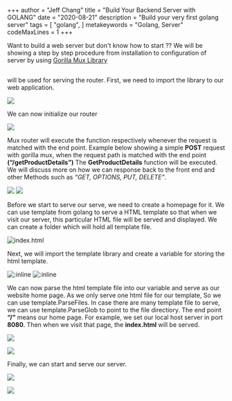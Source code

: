 +++
author = "Jeff Chang"
title = "Build Your Backend Server with GOLANG"
date = "2020-08-21"
description = "Build your very first golang server"
tags = [
    "golang",
]
metakeywords = "Golang, Server"
codeMaxLines = 1
+++

Want to build a web server but don't know how to start ?? We will be showing a step by step procedure from installation to configuration of server by using [Gorilla Mux Library](https://github.com/gorilla/mux)

## <!--more-->

[](https://github.com/gorilla/mux) will be used for serving the router. First, we need to import the library to our web application.

<img src="/images/golang_server_01.png">

We can now initialize our router

![](/images/golang_server_02.png)

Mux router will execute the function respectively whenever the request is matched with the end point. Example below showing a simple **POST** request with gorilla mux, when the request path is matched with the end point **(“/getProductDetails”)** The **GetProductDetails** function will be executed. We will discuss more on how we can response back to the front end and other Methods such as _“GET, OPTIONS, PUT, DELETE”_.

![](/images/golang_server_03.png)
![](/images/golang_server_04.png)

Before we start to serve our serve, we need to create a homepage for it. We can use template from golang to serve a HTML template so that when we visit our server, this particular HTML file will be served and displayed. We can create a folder which will hold all template file.

![index.html](/images/golang_server_05.png)

Next, we will import the template library and create a variable for storing the html template.

![:inline](/images/golang_server_06.png) ![:inline](/images/golang_server_07.png)

We can now parse the html template file into our variable and serve as our website home page. As we only serve one html file for our template, So we can use template.ParseFiles. In case there are many template file to serve, we can use template.ParseGlob to point to the file directiory. The end point **“/”** means our home page. For example, we set our local host server in port **8080**. Then when we visit that page, the **index.html** will be served.

![](/images/golang_server_08.png)

![](/images/golang_server_09.png)

Finally, we can start and serve our server.

![](/images/golang_server_10.png)

![](/images/golang_server_11.png)
